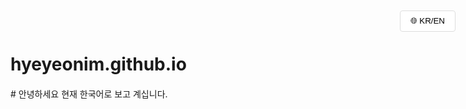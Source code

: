 # hyeyeonim.github.io

<div id="language-toggle">
  <button onclick="toggleLanguage()">🌐 KR/EN</button>
</div>

<div id="korean-content" class="content">
  # 안녕하세요
  현재 한국어로 보고 계십니다.
  <!-- Add your Korean content here -->
</div>

<div id="english-content" class="content" style="display: none;">
  # Hello
  You are currently viewing in English.
  <!-- Add your English content here -->
</div>

<style>
.content {
  margin-top: 20px;
}

#language-toggle {
  position: fixed;
  top: 20px;
  right: 20px;
}

#language-toggle button {
  padding: 8px 16px;
  border: 1px solid #ddd;
  border-radius: 4px;
  background-color: white;
  cursor: pointer;
}

#language-toggle button:hover {
  background-color: #f0f0f0;
}
</style>

<script>
function toggleLanguage() {
  const koreanContent = document.getElementById('korean-content');
  const englishContent = document.getElementById('english-content');
  
  if (koreanContent.style.display === 'none') {
    koreanContent.style.display = 'block';
    englishContent.style.display = 'none';
  } else {
    koreanContent.style.display = 'none';
    englishContent.style.display = 'block';
  }
}
</script>